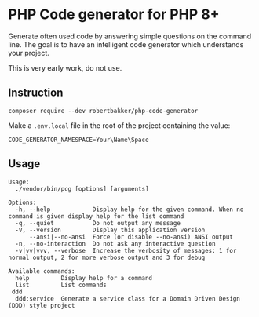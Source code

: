 # PHP Code generator for PHP 8+

Generate often used code by answering simple questions on the command line.
The goal is to have an intelligent code generator which understands your project.

This is very early work, do not use.

## Instruction

```
composer require --dev robertbakker/php-code-generator
```

Make a `.env.local` file in the root of the project containing the value:

```
CODE_GENERATOR_NAMESPACE=Your\Name\Space
```

## Usage

```
Usage:
  ./vendor/bin/pcg [options] [arguments]

Options:
  -h, --help            Display help for the given command. When no command is given display help for the list command
  -q, --quiet           Do not output any message
  -V, --version         Display this application version
      --ansi|--no-ansi  Force (or disable --no-ansi) ANSI output
  -n, --no-interaction  Do not ask any interactive question
  -v|vv|vvv, --verbose  Increase the verbosity of messages: 1 for normal output, 2 for more verbose output and 3 for debug

Available commands:
  help         Display help for a command
  list         List commands
 ddd
  ddd:service  Generate a service class for a Domain Driven Design (DDD) style project
```